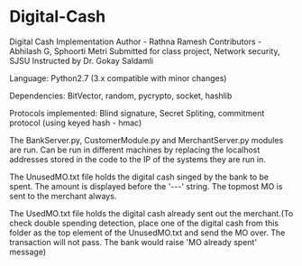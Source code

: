 # Digital-Cash

Digital Cash Implementation
Author - Rathna Ramesh 
Contributors - Abhilash G, Sphoorti Metri
Submitted for class project, Network security, SJSU
Instructed by Dr. Gokay Saldamli

Language:
Python2.7 (3.x compatible with minor changes)

Dependencies:
BitVector,
random,
pycrypto,
socket,
hashlib

Protocols implemented:
Blind signature,
Secret Spliting,
commitment protocol (using keyed hash - hmac)

The BankServer.py, CustomerModule.py and MerchantServer.py modules are run. Can be run in different machines by replacing the localhost addresses stored in the code to the IP of the systems they are run in.

The UnusedMO.txt file holds the digital cash singed by the bank to be spent. The amount is displayed before the '-*-*-' string. The topmost MO is sent to the merchant always.

The UsedMO.txt file holds the digital cash already sent out the merchant.(To check double spending detection, place one of the digital cash from this folder as the top element of the UnusedMO.txt and send the MO over. The transaction will not pass. The bank would raise 'MO already spent' message)
